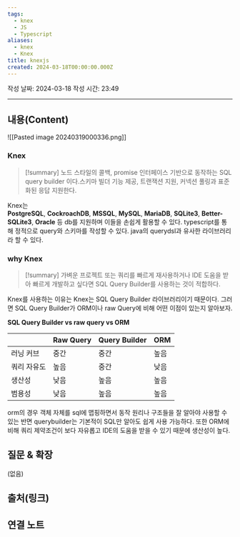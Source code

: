 ```yaml
---
tags:
  - knex
  - JS
  - Typescript
aliases:
  - knex
  - Knex
title: knexjs
created: 2024-03-18T00:00:00.000Z
---
```

작성 날짜: 2024-03-18
작성 시간: 23:49


----
## 내용(Content)
![[Pasted image 20240319000336.png]]

### Knex
>[!summary]
>노드 스타일의 콜백, promise 인터페이스 기반으로 동작하는 SQL query builder 이다.스키마 빌더 기능 제공, 트랜잭션 지원, 커넥션 풀링과 표준화된 응답 지원한다.

Knex는 **PostgreSQL**, **CockroachDB**, **MSSQL**, **MySQL**, **MariaDB**, **SQLite3**, **Better-SQLite3**, **Oracle** 등 db를 지원하며 이들을 손쉽게 활용할 수 있다. typescript를 통해 정적으로 query와 스키마를 작성할 수 있다. java의 querydsl과 유사한 라이브러리라 할 수 있다.


### why Knex
>[!summary]
가벼운 프로젝트 또는 쿼리를 빠르게 재사용하거나 IDE 도움을 받아 빠르게 개발하고 싶다면  SQL Query Builder를 사용하는 것이 적합하다.

Knex를 사용하는 이유는 Knex는 SQL Query Builder 라이브러리이기 때문이다. 그러면 SQL Query Builder가 ORM이나 raw Query에 비해 어떤 이점이 있는지 알아보자.

**SQL Query Builder vs raw query vs ORM**

|        | Raw Query | Query Builder | ORM |
| ------ | --------- | ------------- | --- |
| 러닝 커브  | 중간        | 중간            | 높음  |
| 쿼리 자유도 | 높음        | 중간            | 낮음  |
| 생산성    | 낮음        | 높음            | 높음  |
| 범용성    | 낮음        | 높음            | 높음  |

orm의 경우 객체 자체를 sql에 맵핑하면서 동작 원리나 구조들을 잘 알아야 사용할 수 있는 반면 querybuilder는 기본적이 SQL만 알아도 쉽게 사용 가능하다. 또한 ORM에 비해 쿼리 제약조건이 보다 자유롭고 IDE의 도움을 받을 수 있기 때문에 생산성이 높다.


## 질문 & 확장

(없음)

## 출처(링크)


## 연결 노트










